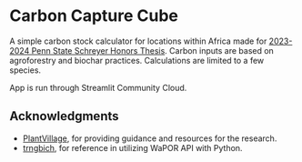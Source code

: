 # Carbon Capture Cube

A simple carbon stock calculator for locations within Africa made for [2023-2024 Penn State Schreyer Honors Thesis](https://honors.libraries.psu.edu/catalog/9352kfc5480). Carbon inputs are based on agroforestry and biochar practices. Calculations are limited to a few species.

App is run through Streamlit Community Cloud.

## Acknowledgments

* [PlantVillage](https://plantvillage.psu.edu/), for providing guidance and resources for the research.
* [trngbich](https://github.com/trngbich/tutorial_WaPOR_API/tree/master), for reference in utilizing WaPOR API with Python.
